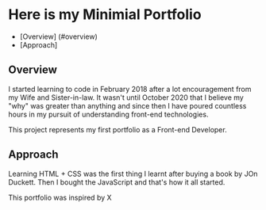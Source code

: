 # Here is my Minimial Portfolio 
* [Overview] (#overview)
* [Approach]

## Overview 

I started learning to code in February 2018 after a lot encouragement from my Wife and Sister-in-law. It wasn't until October 2020 that I believe my "why" was greater than anything and since then I have poured countless hours in my pursuit of understanding front-end technologies.

This project represents my first portfolio as a Front-end Developer.

## Approach

Learning HTML + CSS was the first thing I learnt after buying a book by JOn Duckett. Then I bought the JavaScript and that's how it all started.

This portfolio was inspired by X 

